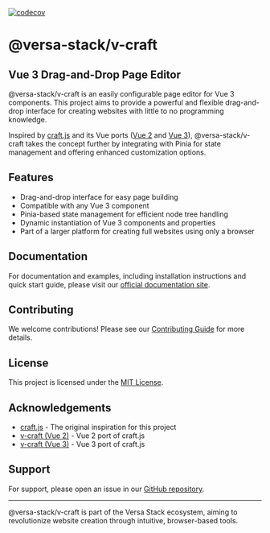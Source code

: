 [![codecov](https://codecov.io/gh/versa-stack/v-craft/branch/develop/graph/badge.svg?token=VLUY6V79PV)](https://codecov.io/gh/versa-stack/v-craft)

# @versa-stack/v-craft

## Vue 3 Drag-and-Drop Page Editor

@versa-stack/v-craft is an easily configurable page editor for Vue 3 components. This project aims to provide a powerful and flexible drag-and-drop interface for creating websites with little to no programming knowledge.

Inspired by [craft.js](https://craft.js.org/) and its Vue ports ([Vue 2](https://github.com/yoychen/v-craft) and [Vue 3](https://github.com/loming/v-craft/tree/vue3)), @versa-stack/v-craft takes the concept further by integrating with Pinia for state management and offering enhanced customization options.

## Features

- Drag-and-drop interface for easy page building
- Compatible with any Vue 3 component
- Pinia-based state management for efficient node tree handling
- Dynamic instantiation of Vue 3 components and properties
- Part of a larger platform for creating full websites using only a browser

## Documentation

For documentation and examples, including installation instructions and quick start guide, please visit our [official documentation site](https://versa-stack.github.io/v-craft/develop).

## Contributing

We welcome contributions! Please see our [Contributing Guide](/CONTRIBUTING.md) for more details.

## License

This project is licensed under the [MIT License](/LICENSE).

## Acknowledgements

- [craft.js](https://craft.js.org/) - The original inspiration for this project
- [v-craft (Vue 2)](https://github.com/yoychen/v-craft) - Vue 2 port of craft.js
- [v-craft (Vue 3)](https://github.com/loming/v-craft/tree/vue3) - Vue 3 port of craft.js

## Support

For support, please open an issue in our [GitHub repository](https://github.com/versa-stack/v-craft/issues).

---

@versa-stack/v-craft is part of the Versa Stack ecosystem, aiming to revolutionize website creation through intuitive, browser-based tools.

